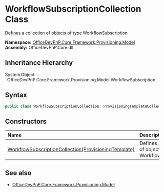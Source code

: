 # WorkflowSubscriptionCollection Class
 Defines a collection of objects of type WorkflowSubscription   

**Namespace:** [OfficeDevPnP.Core.Framework.Provisioning.Model](OfficeDevPnP.Core.Framework.Provisioning.Model.md)  
**Assembly:** OfficeDevPnP.Core.dll  
## Inheritance Hierarchy
System.Object  
&ensp;OfficeDevPnP.Core.Framework.Provisioning.Model.WorkflowSubscription  
## Syntax
```C#
public class WorkflowSubscriptionCollection: ProvisioningTemplateCollection<WorkflowSubscription>
```
## Constructors
|**Name**|**Description**|
|:-----|:-----|
| [WorkflowSubscriptionCollection(ProvisioningTemplate)](OfficeDevPnP.Core.Framework.Provisioning.Model.WorkflowSubscriptionCollection.ctor1.md) |  Defines a collection of objects of type WorkflowSubscription 
## See also
- [OfficeDevPnP.Core.Framework.Provisioning.Model](OfficeDevPnP.Core.Framework.Provisioning.Model.md)
